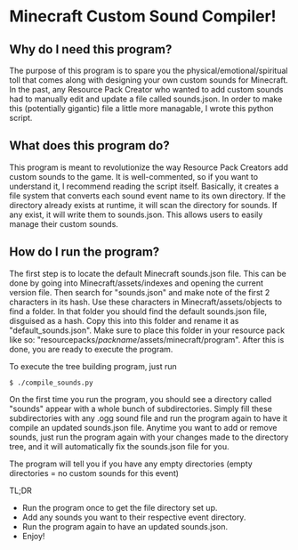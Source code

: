 # Minecraft Custom Sound Compiler!

## Why do I need this program?
The purpose of this program is to spare you the physical/emotional/spiritual toll that comes along with designing your own custom sounds for Minecraft. In the past, any Resource Pack Creator who wanted to add custom sounds had to manually edit and update a file called sounds.json. In order to make this (potentially gigantic) file a little more managable, I wrote this python script. 

## What does this program do?
This program is meant to revolutionize the way Resource Pack Creators add custom sounds to the game. It is well-commented, so if you want to understand it, I recommend reading the script itself. Basically, it creates a file system that converts each sound event name to its own directory. If the directory already exists at runtime, it will scan the directory for sounds. If any exist, it will write them to sounds.json. This allows users to easily manage their custom sounds. 

## How do I run the program?
The first step is to locate the default Minecraft sounds.json file. This can be done by going into Minecraft/assets/indexes and opening the current version file. Then search for "sounds.json" and make note of the first 2 characters in its hash. Use these characters in Minecraft/assets/objects to find a folder. In that folder you should find the default sounds.json file, disguised as a hash. Copy this into this folder and rename it as "default_sounds.json". Make sure to place this folder in your resource pack like so: "resourcepacks/*packname*/assets/minecraft/program". After this is done, you are ready to execute the program.

To execute the tree building program, just run 

    $ ./compile_sounds.py

On the first time you run the program, you should see a directory called "sounds" appear with a whole bunch of subdirectories. Simply fill these subdirectories with any .ogg sound file and run the program again to have it compile an updated sounds.json file. Anytime you want to add or remove sounds, just run the program again with your changes made to the directory tree, and it will automatically fix the sounds.json file for you. 

The program will tell you if you have any empty directories (empty directories = no custom sounds for this event)

TL;DR

- Run the program once to get the file directory set up.
- Add any sounds you want to their respective event directory.
- Run the program again to have an updated sounds.json.
- Enjoy!
